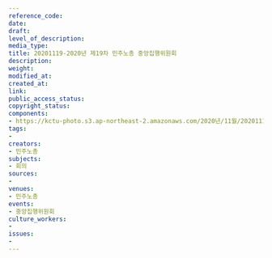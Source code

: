 ```yaml
---
reference_code: 
date: 
draft: 
level_of_description: 
media_type: 
title: 20201119-2020년 제19차 민주노총 중앙집행위원회
description: 
weight: 
modified_at: 
created_at: 
link: 
public_access_status: 
copyright_status: 
components:
- https://kctu-photo.s3.ap-northeast-2.amazonaws.com/2020년/11월/20201119-2020년+제19차+민주노총+중앙집행위원회/1280_1DX0255.jpg
tags:
- 
creators:
- 민주노총
subjects:
- 회의
sources:
- 
venues:
- 민주노총
events:
- 중앙집행위원회
culture_workers:
- 
issues:
- 
---
```

